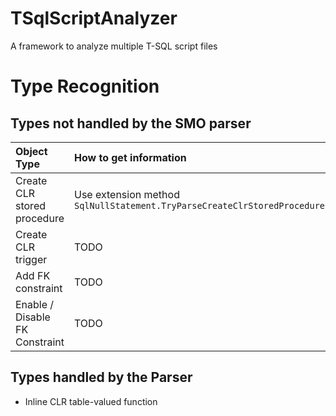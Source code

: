 # TSqlScriptAnalyzer

A framework to analyze multiple T-SQL script files

# Type Recognition

## Types not handled by the SMO parser

| Object Type                    | How to get information                                                              |
|:-------------------------------|:------------------------------------------------------------------------------------|
| Create CLR stored procedure    | Use extension method `SqlNullStatement.TryParseCreateClrStoredProcedureStatement()` |
| Create CLR trigger             | TODO                                                                                |
| Add FK constraint              | TODO                                                                                |
| Enable / Disable FK Constraint | TODO                                                                                |

## Types handled by the Parser

- Inline CLR table-valued function